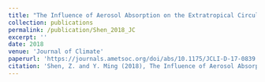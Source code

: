 ```yaml
---
title: "The Influence of Aerosol Absorption on the Extratropical Circulation"
collection: publications
permalink: /publication/Shen_2018_JC
excerpt: ''
date: 2018
venue: 'Journal of Climate'
paperurl: 'https://journals.ametsoc.org/doi/abs/10.1175/JCLI-D-17-0839.1'
citation: 'Shen, Z. and Y. Ming (2018), The Influence of Aerosol Absorption on the Extratropical Circulation, Journal of Climate, 31 (15), 5961–5975, doi:10.1175/JCLI-D-17-0839.1.'
---
```


